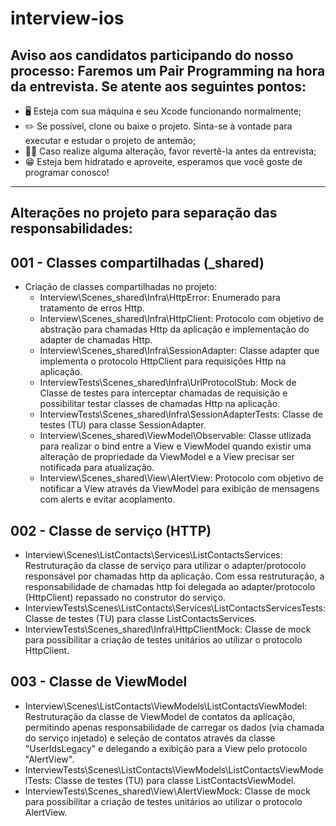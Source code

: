 # interview-ios

## Aviso aos candidatos participando do nosso processo: Faremos um Pair Programming na hora da entrevista. Se atente aos seguintes pontos:

- 🖥 Esteja com sua máquina e seu Xcode funcionando normalmente;
- ✏️ Se possível, clone ou baixe o projeto. Sinta-se à vontade para executar e estudar o projeto de antemão;
- 🙏🏻 Caso realize alguma alteração, favor revertê-la antes da entrevista;
- 😁 Esteja bem hidratado e aproveite, esperamos que você goste de programar conosco!

------------

## Alterações no projeto para separação das responsabilidades:

## 001 - Classes compartilhadas (_shared)

- Criação de classes compartilhadas no projeto:
  - Interview\Scenes\_shared\Infra\HttpError: Enumerado para tratamento de erros Http.
  - Interview\Scenes\_shared\Infra\HttpClient: Protocolo com objetivo de abstração para chamadas Http da aplicação e implementação do adapter de chamadas Http.
  - Interview\Scenes\_shared\Infra\SessionAdapter: Classe adapter que implementa o protocolo HttpClient para requisições Http na aplicação.
  - InterviewTests\Scenes\_shared\Infra\UrlProtocolStub: Mock de Classe de testes para interceptar chamadas de requisição e possibilitar testar classes de chamadas Http na aplicação.
  - InterviewTests\Scenes\_shared\Infra\SessionAdapterTests: Classe de testes (TU) para classe SessionAdapter.
  - Interview\Scenes\_shared\ViewModel\Observable: Classe utlizada para realizar o bind entre a View e ViewModel quando existir uma alteração de propriedade da ViewModel e a View precisar ser notificada para atualização. 
  - Interview\Scenes\_shared\View\AlertView: Protocolo com objetivo de notificar a View através da ViewModel para exibição de mensagens com alerts e evitar acoplamento.

## 002 - Classe de serviço (HTTP)

- Interview\Scenes\ListContacts\Services\ListContactsServices: Restruturação da classe de serviço para utilizar o adapter/protocolo responsável por chamadas http da aplicação. Com essa restruturação, a responsabilidade de chamadas http foi delegada ao adapter/protocolo (HttpClient) repassado no construtor do serviço.
- InterviewTests\Scenes\ListContacts\Services\ListContactsServicesTests: Classe de testes (TU) para classe ListContactsServices.
- InterviewTests\Scenes\_shared\Infra\HttpClientMock: Classe de mock para possibilitar a criação de testes unitários ao utilizar o protocolo HttpClient.

## 003 - Classe de ViewModel

- Interview\Scenes\ListContacts\ViewModels\ListContactsViewModel: Restruturação da classe de ViewModel de contatos da aplicação, permitindo apenas responsabilidade de carregar os dados (via chamada do serviço injetado) e seleção de contatos através da classe "UserIdsLegacy" e delegando a exibição para a View pelo protocolo "AlertView".
- InterviewTests\Scenes\ListContacts\ViewModels\ListContactsViewModelTests: Classe de testes (TU) para classe ListContactsViewModel.
- InterviewTests\Scenes\_shared\View\AlertViewMock: Classe de mock para possibilitar a criação de testes unitários ao utilizar o protocolo AlertView.
